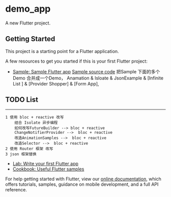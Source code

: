 # demo_app

A new Flutter project.

## Getting Started

This project is a starting point for a Flutter application.

A few resources to get you started if this is your first Flutter project:

- [Sample: Sample Flutter app](https://flutter.github.io/samples/#?type=sample)
[Sample source code](https://github.com/flutter/samples)
把Sample 下面的多个Demo 合并成一个Demo，
Anamation & Isloate & JsonExample & [Infinite List ] & [Provider Shopper] & [Form App],

## TODO List
-----
    1 使用 bloc + reactive 改写 
        结合 Isolate 异步编程
        如何改写FutureBuilder --> bloc + reactive
        ChangeNotifierProvider -->  bloc + reactive
        改造AnimationSamples -->  bloc + reactive
        改造Selector -->  bloc + reactive
    2 使用 Router 框架 改写
    3 json 框架替换

- [Lab: Write your first Flutter app](https://flutter.dev/docs/get-started/codelab)
- [Cookbook: Useful Flutter samples](https://flutter.dev/docs/cookbook)

For help getting started with Flutter, view our
[online documentation](https://flutter.dev/docs), which offers tutorials,
samples, guidance on mobile development, and a full API reference.
